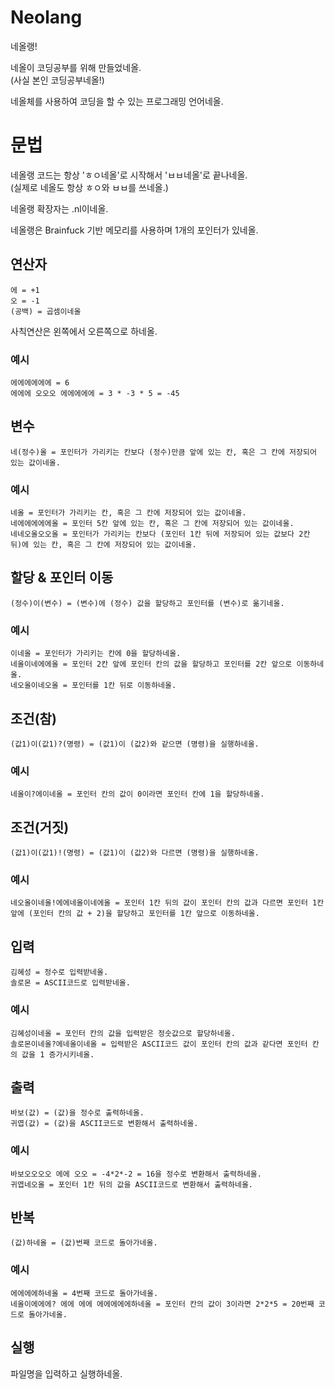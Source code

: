 # Neolang
네올랭!

네올이 코딩공부를 위해 만들었네올.<br/>
(사실 본인 코딩공부네올!)

네올체를 사용하여 코딩을 할 수 있는 프로그래밍 언어네올.

# 문법
네올랭 코드는 항상 'ㅎㅇ네올'로 시작해서 'ㅂㅂ네올'로 끝나네올.<br/>
(실제로 네올도 항상 ㅎㅇ와 ㅂㅂ를 쓰네올.)

네올랭 확장자는 .nl이네올.

네올랭은 Brainfuck 기반 메모리를 사용하며 1개의 포인터가 있네올.

## 연산자

    에 = +1
    오 = -1
    (공백) = 곱셈이네올
    
사칙연산은 왼쪽에서 오른쪽으로 하네올.
    
### 예시

    에에에에에에 = 6
    에에에 오오오 에에에에에 = 3 * -3 * 5 = -45
    
## 변수

    네(정수)올 = 포인터가 가리키는 칸보다 (정수)만큼 앞에 있는 칸, 혹은 그 칸에 저장되어 있는 값이네올.
    
### 예시
    
    네올 = 포인터가 가리키는 칸, 혹은 그 칸에 저장되어 있는 값이네올.
    네에에에에에올 = 포인터 5칸 앞에 있는 칸, 혹은 그 칸에 저장되어 있는 값이네올.
    네네오올오오올 = 포인터가 가리키는 칸보다 (포인터 1칸 뒤에 저장되어 있는 값보다 2칸 뒤)에 있는 칸, 혹은 그 칸에 저장되어 있는 값이네올.
    
## 할당 & 포인터 이동

    (정수)이(변수) = (변수)에 (정수) 값을 할당하고 포인터를 (변수)로 옮기네올.
    
### 예시
    
    이네올 = 포인터가 가리키는 칸에 0을 할당하네올.
    네올이네에에올 = 포인터 2칸 앞에 포인터 칸의 값을 할당하고 포인터를 2칸 앞으로 이동하네올.
    네오올이네오올 = 포인터를 1칸 뒤로 이동하네올.
    
## 조건(참)

    (값1)이(값1)?(명령) = (값1)이 (값2)와 같으면 (명령)을 실행하네올.
    
### 예시
    
    네올이?에이네올 = 포인터 칸의 값이 0이라면 포인터 칸에 1을 할당하네올.
    
## 조건(거짓)

    (값1)이(값1)!(명령) = (값1)이 (값2)와 다르면 (명령)을 실행하네올.
    
### 예시
    
    네오올이네올!에에네올이네에올 = 포인터 1칸 뒤의 값이 포인터 칸의 값과 다르면 포인터 1칸 앞에 (포인터 칸의 값 + 2)을 할당하고 포인터를 1칸 앞으로 이동하네올.
    
## 입력

    김혜성 = 정수로 입력받네올.
    솔로몬 = ASCII코드로 입력받네올.
    
### 예시
    
    김혜성이네올 = 포인터 칸의 값을 입력받은 정숫값으로 할당하네올.
    솔로몬이네올?에네올이네올 = 입력받은 ASCII코드 값이 포인터 칸의 값과 같다면 포인터 칸의 값을 1 증가시키네올.
    
## 출력
    
    바보(값) = (값)을 정수로 출력하네올.
    귀엽(값) = (값)을 ASCII코드로 변환해서 출력하네올.
    
### 예시
    
    바보오오오오 에에 오오 = -4*2*-2 = 16을 정수로 변환해서 출력하네올.
    귀엽네오올 = 포인터 1칸 뒤의 값을 ASCII코드로 변환해서 출력하네올.
    
## 반복
    
    (값)하네올 = (값)번째 코드로 돌아가네올.
    
### 예시

    에에에에하네올 = 4번째 코드로 돌아가네올.
    네올이에에에? 에에 에에 에에에에에하네올 = 포인터 칸의 값이 3이라면 2*2*5 = 20번째 코드로 돌아가네올.
    
## 실행
파일명을 입력하고 실행하네올.
